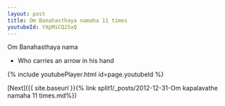```yaml
---
layout: post
title: Om Banahasthaya namaha 11 times
youtubeId: YXpMiCQ25xQ
---
```

 
 
Om Banahasthaya nama 
 
 -  Who carries an arrow in his hand 
 
  
 
  
 
 
 
 
 
 


{% include youtubePlayer.html id=page.youtubeId %}
 
[Next]({{ site.baseurl }}{% link  split1/_posts/2012-12-31-Om kapalavathe namaha 11 times.md%})
 
